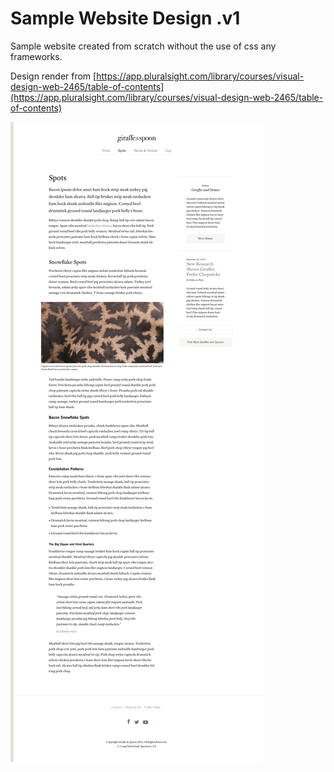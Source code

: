 # Sample Website Design .v1

Sample website created from scratch without the use of css any frameworks.

Design render from [https://app.pluralsight.com/library/courses/visual-design-web-2465/table-of-contents](https://app.pluralsight.com/library/courses/visual-design-web-2465/table-of-contents)

![Desktop](render/Desktop_A.jpg)
